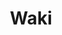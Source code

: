 ---
layout: place
title: "Waki"
permalink: /california/alameda/waki.html
stateAbbr: CA
stateName: California
cityName: Alameda
seo:
  name: "Waki"
  type: Restaurant
  links: https://www.wakisushi1403.com/
description: "Looking for sushi in Alameda, California? Check out Waki for a delightful Japanese dining experience. Enjoy a variety of sushi and other dishes in a welcomin..."
place_id: ChIJkTHW2l6Bj4AR9ayFQ-J4Kqw
photos:
  - name: >-
      places/ChIJkTHW2l6Bj4AR9ayFQ-J4Kqw/photos/AeeoHcJXNkrBfruFGZYrA5ytLY5e-wcSzBGK2aVblCzECULy5z8l3pjXrUum99JrBxrOADZVdhya0YR0hrj4JT042bs68PYKavxOgP26LkwWFv_slRDeI7p_WsRYab7M634DTIaxGIswwh5Q95iFrKCbgJmTSFTlYW5Vodlt2P-b4s4Lz1jPzUXlTOKUNPcOAL8kroXNjcosiJT41LjdA6E3X2-yO9yEFkVEciviJyflfTrxFVnwt0l8QcZlcIeST3f7vim4Nb2Xgwsk834hQG_sQPktQ5muX4wrKAAWvjn7yd2m6_6TBr4nabE1TQSn60ni8ORHPpPendDHQ6KTaPEBWGv2rpVunI6Bp7STI0MOUPPXMxnTaBoZeTGC1Na2FjgXoI3KlXzT7Wow3gQGW3_-e3rK1oeVtABgXgkBOTU58764oppb
    widthPx: 4032
    heightPx: 3024
    authorAttributions:
      - displayName: Jeff O
        uri: https://maps.google.com/maps/contrib/109775902522472508276
        photoUri: >-
          https://lh3.googleusercontent.com/a-/ALV-UjXTnULym9AlwtMs_tqqBJQMJ2OfPq_TpueV_nEFK3Va7UH3dLnz=s100-p-k-no-mo
    flagContentUri: >-
      https://www.google.com/local/imagery/report/?cb_client=maps_api_places.places_api&image_key=!1e10!2sCIHM0ogKEICAgIDFpv_alQE&hl=en-US
    googleMapsUri: >-
      https://www.google.com/maps/place//data=!3m4!1e2!3m2!1sCIHM0ogKEICAgIDFpv_alQE!2e10!4m2!3m1!1s0x808f815edad63191:0xac2a78e24385acf5
  - name: >-
      places/ChIJkTHW2l6Bj4AR9ayFQ-J4Kqw/photos/AeeoHcJZw0oKe8n_53O8bC2ez3TlqtZhnrSc7JV1I1q3hx8Sq-GeAf249oufe9G3Ru0Oh98Pn_SiBtIxXX0kCVQH-cVoCDZRvT4JiwDWo2UtyU1aTCmI2jBTyNofuihPEkN9_4vqi3R4jqEtCo9MKYejUwt-Eh0XFFBKoW907r5qgu0_lCXqdsZhhiz0pR9Cq782JWMBuf_qF7gWvBA9h1g81njS1TpAyuea5WOHBcSRx61Hdvh1nZznwgz9xuMXDir7bj_LOCdkMddBq_EssKNUzb4iBvzszoDb1vOJ_KrF3H1lHA
    widthPx: 1702
    heightPx: 1276
    authorAttributions:
      - displayName: Waki
        uri: https://maps.google.com/maps/contrib/110874155836965195796
        photoUri: >-
          https://lh3.googleusercontent.com/a/ACg8ocKB0P7DDUouBOQb8Ain9DIkIYdzbX1pU2oE_GBZuW6Y8XKr1w=s100-p-k-no-mo
    flagContentUri: >-
      https://www.google.com/local/imagery/report/?cb_client=maps_api_places.places_api&image_key=!1e10!2sAF1QipMrDW0LBppSPCws8zfTrdaqH-ijUHPLFfEW28z1&hl=en-US
    googleMapsUri: >-
      https://www.google.com/maps/place//data=!3m4!1e2!3m2!1sAF1QipMrDW0LBppSPCws8zfTrdaqH-ijUHPLFfEW28z1!2e10!4m2!3m1!1s0x808f815edad63191:0xac2a78e24385acf5
  - name: >-
      places/ChIJkTHW2l6Bj4AR9ayFQ-J4Kqw/photos/AeeoHcKWobp84RkgtI8TChPef7MGqbDbzLEsk-g39Bpv5r4tKyyZ0lwtDODjKQ5MbCFkcWdAXyuX9gBpJyMacgDU6izcGzpIy-4SLXrebwK1pS_aRlU9Spf1Cwqv7_mKCOaVfp7ccA6TyagOnK6mZC_SkQIOdIjihwgDIVZgqWhNGM_eHu1b2zXXsl3tTYlkbp0rPSQbVOdFYLgy-LaAhRSiYKuV0mO2l_8J1XyJyO0xuyyCBX23wTITVh0_O1R6pyvxZ40HnGbClNQxt1eoq48zBji_Xsgaz_tyaO2odmwh-IE5a2EKtM5IkTzRwKp0Rhku7yJ0ZyNLTupwztVDcTg5qh1sAucQNFF5X8C2H3aFpDFqud-jeLdECY3Rk7LVcCZmcu1ZcTXQYroHSzyeI_9zfDes4eBv9A-7Tw6tQ84TJVilRA
    widthPx: 1440
    heightPx: 1440
    authorAttributions:
      - displayName: Bella Pham
        uri: https://maps.google.com/maps/contrib/112485276528698818294
        photoUri: >-
          https://lh3.googleusercontent.com/a-/ALV-UjX-VGuqmpQeL3LK3_yjuFdqTI04NvgTo0zn14otWyUNu4eormJbLQ=s100-p-k-no-mo
    flagContentUri: >-
      https://www.google.com/local/imagery/report/?cb_client=maps_api_places.places_api&image_key=!1e10!2sCIHM0ogKEICAgMDw0r2GCQ&hl=en-US
    googleMapsUri: >-
      https://www.google.com/maps/place//data=!3m4!1e2!3m2!1sCIHM0ogKEICAgMDw0r2GCQ!2e10!4m2!3m1!1s0x808f815edad63191:0xac2a78e24385acf5
  - name: >-
      places/ChIJkTHW2l6Bj4AR9ayFQ-J4Kqw/photos/AeeoHcLsJ_FavvEU19zfW642tPFqE3Pc5OPE_eekAwu0sEUour5fpIhWP75Qmq29lVlz-NG-YA1glpivcru2o7k_gIQypDvoniECQHJVb7hrb2XX_yUCb6faIuOQyZ3eahpFlR-WuB6xCAuA_4bKMfyLgAke5GBuocyOyAE9HhEJORras7A-fGQ6D0Tkv1lVJEdheGNWfHPwOh81tYMo6Rtv9ntlao2JnaLiHuRsWAhfLbfr54bkVA2IRFX1mSqKg8td7oLfJfno-7RC40pw_OPEEv_1p8J1m-r8l4eKBRfglT0b6igPcw2n-W06hMfjtjMJxefqrdK5oEBIhSvcRme2osKgApCj7YOiAMNFwOtqsldPGG82G0clmnyMeFLYGmYeqywwQ152_YtwORuyodzuLjnlCCNxqB5s2Lrk92vrTxptkVg
    widthPx: 3024
    heightPx: 4032
    authorAttributions:
      - displayName: Randy Tseng
        uri: https://maps.google.com/maps/contrib/102816015967714211111
        photoUri: >-
          https://lh3.googleusercontent.com/a-/ALV-UjWot4EBKPqbpD4NniJDvbp7fLzeQPKIZKrQn6OeaAvBOwocbSz9=s100-p-k-no-mo
    flagContentUri: >-
      https://www.google.com/local/imagery/report/?cb_client=maps_api_places.places_api&image_key=!1e10!2sCIHM0ogKEICAgICv79_mggE&hl=en-US
    googleMapsUri: >-
      https://www.google.com/maps/place//data=!3m4!1e2!3m2!1sCIHM0ogKEICAgICv79_mggE!2e10!4m2!3m1!1s0x808f815edad63191:0xac2a78e24385acf5
  - name: >-
      places/ChIJkTHW2l6Bj4AR9ayFQ-J4Kqw/photos/AeeoHcKsfDc7thIOK4bjRH_E__oi9kLOjUVgVfrI09b-LNNfxqXUMq2gcYKwRQg9e7n6kuSXEb4tA3drOiyA_GDtcC3P3MU1e3hpy3ZqQABbXg9vnH2intlSFZJklgy3rGecjEvX6uIMkheisK9r3xHEoxOltkhcTuPG6oANC-8ESbbLbz4A-fU6ogSyHF9GmM9F9pdpk7XpuGwfA54B-5J9Nf4YsR7-kdkRTj9wlQPAN3XzOFStsEk4aDuaIuGuTmABkNuGRkxQqDriaNZ0jjTqGfxIC_IFXGlKyDj7uADG_L80KrGfr5Lt1PiWJuO0As5Bk3H2Bw7WG5TBuCKw18nEhD1YXyInMxiuWmmo7h1rfHQmfg6dZWUlEGYW7KpMHTm6LSN2gjlsoMMgAVdqxVWsy6Zxh1OCj_H-zr4noOLtEds
    widthPx: 4080
    heightPx: 3072
    authorAttributions:
      - displayName: ken shum
        uri: https://maps.google.com/maps/contrib/102971939722647437367
        photoUri: >-
          https://lh3.googleusercontent.com/a-/ALV-UjWHpl8VD3T29ixk7NwRSI2q22QzI8J11rn6GX85wqMRgexIXjwa=s100-p-k-no-mo
    flagContentUri: >-
      https://www.google.com/local/imagery/report/?cb_client=maps_api_places.places_api&image_key=!1e10!2sCIHM0ogKEICAgICTjOyfAQ&hl=en-US
    googleMapsUri: >-
      https://www.google.com/maps/place//data=!3m4!1e2!3m2!1sCIHM0ogKEICAgICTjOyfAQ!2e10!4m2!3m1!1s0x808f815edad63191:0xac2a78e24385acf5
  - name: >-
      places/ChIJkTHW2l6Bj4AR9ayFQ-J4Kqw/photos/AeeoHcIJ_Xv1fCC7ze5Hwvjb8x3zK3czG4xOAG7S7BkShWL23pFNLxXb-WNUQlAiwsNjNtqGexkOpomR28C7rf4JQqcAMb0OhxlDxP-qAz6fNQuqoBgn9aV5mkBRTaHW-gLFKxlYdwcOQeou304q6QtbbAOfLWHftoiNefrptQDNEq0dcc89Sz8veVPFx5SMCpRdLWRDcKGEw7x4QXbugHB5hPc3Jycj0fpybP_FxEzXibcN8sMw_1HqSD7v5UlqTIXA8L6C-yXNZHrAl97rfFNWWnoVYEEYieiG3FdfHNxU3efhuw
    widthPx: 1290
    heightPx: 996
    authorAttributions:
      - displayName: Waki
        uri: https://maps.google.com/maps/contrib/110874155836965195796
        photoUri: >-
          https://lh3.googleusercontent.com/a/ACg8ocKB0P7DDUouBOQb8Ain9DIkIYdzbX1pU2oE_GBZuW6Y8XKr1w=s100-p-k-no-mo
    flagContentUri: >-
      https://www.google.com/local/imagery/report/?cb_client=maps_api_places.places_api&image_key=!1e10!2sAF1QipOSzY5LoMGKXHuAdja6wM34MosDY_giuqykdOS7&hl=en-US
    googleMapsUri: >-
      https://www.google.com/maps/place//data=!3m4!1e2!3m2!1sAF1QipOSzY5LoMGKXHuAdja6wM34MosDY_giuqykdOS7!2e10!4m2!3m1!1s0x808f815edad63191:0xac2a78e24385acf5
  - name: >-
      places/ChIJkTHW2l6Bj4AR9ayFQ-J4Kqw/photos/AeeoHcJG4Z9gzwRdLBg-2o_6R5jy3h6_MC_qiUNh8V6GxiKKEKrPIkd2Y0M4KKsRqlEn0xU-aM3AXVW9Gt2qhX8CZfQNMNqEbfBN7so18E0jTdMrzUG2vOvSPU4DsDxbDHZEf2Snp2vBLif0qWmmGHBDh7l2aeanq-Zlob7WF_mcVN5DsfO36rka7bD6al_IIZa--Ht_2YcxqwIs1QOnjqw9MRE9sR64_iXNG2vR4QwGDxWPw_FgyDdEhlbAZil7VILpXdiLgJ0HtpMX7f64p7CZVyKjDE9rTp9V3o_YHRdZ2K1f7OJNbIoNAlbYYNjMpZneV01jZfra0YjoECCbUlQr1Y5HYP89Bidt445rQvzqMIcYH56ZDNRtRqeaQT9bkQPebkPk0wxy7ua2RmoOFkqnfdAKV8cYA_P5RslmJwbX4ObUqRMO
    widthPx: 4080
    heightPx: 3072
    authorAttributions:
      - displayName: jeremy lewis
        uri: https://maps.google.com/maps/contrib/109395636454976819402
        photoUri: >-
          https://lh3.googleusercontent.com/a/ACg8ocLhLoe-HStSusDwujgNis8m9wRyZhZNrcVwpZtc2i-A9C28HA=s100-p-k-no-mo
    flagContentUri: >-
      https://www.google.com/local/imagery/report/?cb_client=maps_api_places.places_api&image_key=!1e10!2sCIHM0ogKEICAgICXptzy_wE&hl=en-US
    googleMapsUri: >-
      https://www.google.com/maps/place//data=!3m4!1e2!3m2!1sCIHM0ogKEICAgICXptzy_wE!2e10!4m2!3m1!1s0x808f815edad63191:0xac2a78e24385acf5
  - name: >-
      places/ChIJkTHW2l6Bj4AR9ayFQ-J4Kqw/photos/AeeoHcJDXD8tgrvTM9WvhRgqqhhbQCxeCpJcaRkhYILmGpOsQiWOd6adYfCwBqKfOxz2lBCrSHst87l7erqykdTzTF0sIeDXGz1fh8LP2RA9j3vr79fLhaWobjXWEB1PNZ8bizrgiOR720VffNU-KACPhc2FTmWcwzWvjHfOkMq-O9-hLXbUrTjquRWUtss--ssvtmmbH3Jxkv5rOJrjQARE7-eMQzcWqUpuenrD6ERrAuUUZ8IRkFJn-jHi7Va2IO0tCShm1wVUCsODkbuX7MfQNK9z3sA7_lYL-QySEz0rRC88EmxtGtJEcwLJRdZfSwRj8HAWI2repBHig_agSgYEWOkpTTLbfYcOjI3Z6oT3PZKeKkWQnQNWYQhXWgsA1S1Z1tX10yLLv0Z3K-yyouosL984zUPCABtBvj9noGHmjFq3ipE
    widthPx: 1290
    heightPx: 1282
    authorAttributions:
      - displayName: Tao Xiong
        uri: https://maps.google.com/maps/contrib/100344390532122816107
        photoUri: >-
          https://lh3.googleusercontent.com/a/ACg8ocIfpVFZF-V_6-Zur233N90TJilPIKpj-OK8adoe-IckPes9Cw=s100-p-k-no-mo
    flagContentUri: >-
      https://www.google.com/local/imagery/report/?cb_client=maps_api_places.places_api&image_key=!1e10!2sCIHM0ogKEICAgIC57uLC9QE&hl=en-US
    googleMapsUri: >-
      https://www.google.com/maps/place//data=!3m4!1e2!3m2!1sCIHM0ogKEICAgIC57uLC9QE!2e10!4m2!3m1!1s0x808f815edad63191:0xac2a78e24385acf5
  - name: >-
      places/ChIJkTHW2l6Bj4AR9ayFQ-J4Kqw/photos/AeeoHcIKlq5CtHAnnR0MMU7zjDSaNRkZQRXRM1iCYlUB2IAU6fGZ6usTHeKMEshdZo9Ae-b2n6TObVVDmArV6j694zIXO39D9x8zYJrgYZ4ebqYT-x5JzZz3m-1eoapGS5BL9VgLjfZuatHHMpaQgUURMMg9ZmNh67AvnbOi903VNKKSySxwTGAcFDsv3fq4dN4zrdRQziFqJ074vvLz_fCAvgeZCB7ITYFRHmhYHU9Qh-9bn7o6RLXSy5AM5gbYrcS2Xlp_BTqhdH4gN52pKXo6-oxgqSEzKLnq7tPvU1Tj-7Spdbv_yBm2bE1f_PKcu9rV7_jcf1_C96e7J74C-Ry6mZqHBD7uGOgbG2KPK8v4FDq7o71HOb0mryURFzZv3IFDSEsrDXOvU2X9k1QXYLVv4j3-t8foMTi1XK2ZmOy6x34v9g
    widthPx: 4080
    heightPx: 3072
    authorAttributions:
      - displayName: ken shum
        uri: https://maps.google.com/maps/contrib/102971939722647437367
        photoUri: >-
          https://lh3.googleusercontent.com/a-/ALV-UjWHpl8VD3T29ixk7NwRSI2q22QzI8J11rn6GX85wqMRgexIXjwa=s100-p-k-no-mo
    flagContentUri: >-
      https://www.google.com/local/imagery/report/?cb_client=maps_api_places.places_api&image_key=!1e10!2sCIHM0ogKEICAgICpyOf4XQ&hl=en-US
    googleMapsUri: >-
      https://www.google.com/maps/place//data=!3m4!1e2!3m2!1sCIHM0ogKEICAgICpyOf4XQ!2e10!4m2!3m1!1s0x808f815edad63191:0xac2a78e24385acf5
  - name: >-
      places/ChIJkTHW2l6Bj4AR9ayFQ-J4Kqw/photos/AeeoHcIZiWT26CXuA9HgE51BmAbsdF5WaYrGvYIMATEV7wWuuBFbHc7r7hvikaSOD8hvKJRIon3FQPF6UXbg45HveEiQX23Ldt4Znf3_rI8vVIQJZdMug54kT7L7-Sy76KyaJ_VZjwpPFtRXRF4TnU7y-gsfZBivYYBuXbyfoAMEuMdFuYxK4OYogMno3mxz6CSMj3JrsEVlG6lzQUeidZnR-Ar8hDCr2JPgAtUSOzdhFNGhFl0ANHm0-Y-cdslN7jaEwPs6H7ORDFqkNYe1DyfSACGk--Qm2OngZVk7S_sCtxcpcQHXCrcekKw5R3j_P42B4XIhKpy5Q5Besk8rcRTTK2VvuzSjs4gVWLDEXNjoYw-SEbLHpJHDpy0RzIY4PdxQE3-XSiMTTFCRfr9WWHW_GSvZaUMnvIrWpj_K4A2onZe_8Q
    widthPx: 1920
    heightPx: 2560
    authorAttributions:
      - displayName: Alexandre Conrad-Dormoy
        uri: https://maps.google.com/maps/contrib/102467778598564788019
        photoUri: >-
          https://lh3.googleusercontent.com/a-/ALV-UjWN28R9bnHjji7sMjTuyPepf1o4nl1e6SWUgWAR8eBZIeRBd8ZcQQ=s100-p-k-no-mo
    flagContentUri: >-
      https://www.google.com/local/imagery/report/?cb_client=maps_api_places.places_api&image_key=!1e10!2sCIHM0ogKEICAgIDB8ubiYw&hl=en-US
    googleMapsUri: >-
      https://www.google.com/maps/place//data=!3m4!1e2!3m2!1sCIHM0ogKEICAgIDB8ubiYw!2e10!4m2!3m1!1s0x808f815edad63191:0xac2a78e24385acf5
address: 1403 Webster St, Alameda, CA 94501, USA
street: 1403 Webster St
city: Alameda
state: CA
zip: '94501'
country: USA
neighborhood: West Alameda
latitude: '37.771675'
longitude: '-122.277007'
accessibility_options:
  wheelchairAccessibleParking: true
  wheelchairAccessibleEntrance: true
  wheelchairAccessibleRestroom: true
  wheelchairAccessibleSeating: true
business_status: OPERATIONAL
name: Waki
google_maps_links:
  directionsUri: >-
    https://www.google.com/maps/dir//''/data=!4m7!4m6!1m1!4e2!1m2!1m1!1s0x808f815edad63191:0xac2a78e24385acf5!3e0
  placeUri: https://maps.google.com/?cid=12405861036736228597
  writeAReviewUri: >-
    https://www.google.com/maps/place//data=!4m3!3m2!1s0x808f815edad63191:0xac2a78e24385acf5!12e1
  reviewsUri: >-
    https://www.google.com/maps/place//data=!4m4!3m3!1s0x808f815edad63191:0xac2a78e24385acf5!9m1!1b1
  photosUri: >-
    https://www.google.com/maps/place//data=!4m3!3m2!1s0x808f815edad63191:0xac2a78e24385acf5!10e5
primary_type: Japanese Restaurant
opening_hours:
  regular: null
  current: null
secondary_opening_hours:
  regular:
    weekdayDescriptions: null
    type: null
  current:
    weekdayDescriptions: null
    type: null
phone: (510) 217-8396
price_level: PRICE_LEVEL_MODERATE
price_range: $30 &ndash; $50
rating: '4.7'
rating_count: 98
website: https://www.wakisushi1403.com/
reviews: null
parking_options: null
payment_options: null
allow_dogs: null
curbside_pickup: null
delivery: null
dine_in: null
good_for_children: null
good_for_groups: null
good_for_sports: null
live_music: null
menu_for_children: null
outdoor_seating: null
reservable: null
restroom: null
serves_beer: null
serves_breakfast: null
serves_brunch: null
serves_cocktails: null
serves_coffee: null
serves_dinner: null
serves_dessert: null
serves_lunch: null
serves_vegetarian_food: null
serves_wine: null
takeout: null
summary: null

---